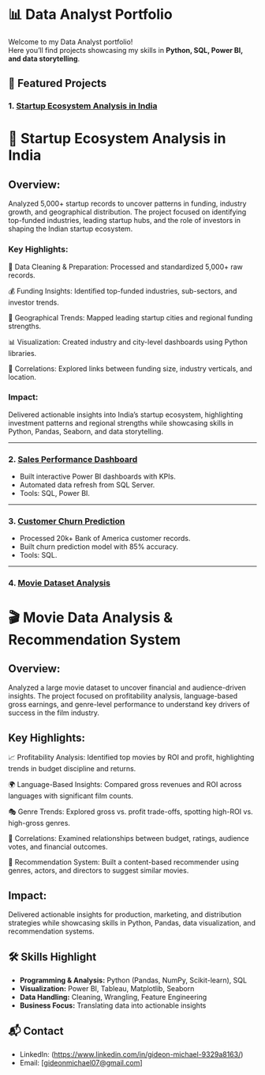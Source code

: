 # 📊 Data Analyst Portfolio

Welcome to my Data Analyst portfolio!  
Here you’ll find projects showcasing my skills in **Python, SQL, Power BI, and data storytelling**.

## 🔹 Featured Projects

### 1. [Startup Ecosystem Analysis in India](https://github.com/gmike070/Startups_Company_in_India_Analysis)
# 🚀 Startup Ecosystem Analysis in India

## Overview:
Analyzed 5,000+ startup records to uncover patterns in funding, industry growth, and geographical distribution. The project focused on identifying top-funded industries, leading startup hubs, and the role of investors in shaping the Indian startup ecosystem.

### Key Highlights:

🧹 Data Cleaning & Preparation: Processed and standardized 5,000+ raw records.

💰 Funding Insights: Identified top-funded industries, sub-sectors, and investor trends.

🌆 Geographical Trends: Mapped leading startup cities and regional funding strengths.

📊 Visualization: Created industry and city-level dashboards using Python libraries.

🔗 Correlations: Explored links between funding size, industry verticals, and location.

### Impact:
Delivered actionable insights into India’s startup ecosystem, highlighting investment patterns and regional strengths while showcasing skills in Python, Pandas, Seaborn, and data storytelling.

---

### 2. [Sales Performance Dashboard](projects/sales-dashboard/README.md)
- Built interactive Power BI dashboards with KPIs.
- Automated data refresh from SQL Server.
- Tools: SQL, Power BI.

---

### 3. [Customer Churn Prediction](https://github.com/gmike070/Churn-Risk-Analysis-for-Premium-Clients-SQL-Deliverables-/blob/main/README.md)
- Processed 20k+ Bank of America customer records.
- Built churn prediction model with 85% accuracy.
- Tools: SQL.

---

### 4. [Movie Dataset Analysis](https://github.com/gmike070/Movie-Recommendation-Analysis)
# 🎬 Movie Data Analysis & Recommendation System

## Overview:
Analyzed a large movie dataset to uncover financial and audience-driven insights. The project focused on profitability analysis, language-based gross earnings, and genre-level performance to understand key drivers of success in the film industry.

## Key Highlights:

📈 Profitability Analysis: Identified top movies by ROI and profit, highlighting trends in budget discipline and returns.

🌍 Language-Based Insights: Compared gross revenues and ROI across languages with significant film counts.

🎭 Genre Trends: Explored gross vs. profit trade-offs, spotting high-ROI vs. high-gross genres.

🔗 Correlations: Examined relationships between budget, ratings, audience votes, and financial outcomes.

🤖 Recommendation System: Built a content-based recommender using genres, actors, and directors to suggest similar movies.

## Impact:
Delivered actionable insights for production, marketing, and distribution strategies while showcasing skills in Python, Pandas, data visualization, and recommendation systems.


## 🛠️ Skills Highlight
- **Programming & Analysis:** Python (Pandas, NumPy, Scikit-learn), SQL  
- **Visualization:** Power BI, Tableau, Matplotlib, Seaborn  
- **Data Handling:** Cleaning, Wrangling, Feature Engineering  
- **Business Focus:** Translating data into actionable insights  

## 📬 Contact
- LinkedIn: (https://www.linkedin.com/in/gideon-michael-9329a8163/)   
- Email: [gideonmichael07@gmail.com]

